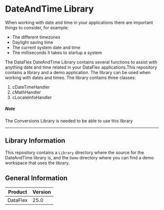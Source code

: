 # DateAndTime Library

When working with date and time in your applications there are important things to consider, for example:

- The different timezones
- Daylight saving time
- The current system date and time
- The milliseconds it takes to startup a system
  
The DataFlex DateAndTime Library contains several functions to assist with anything date and time related in your DataFlex applications.This repository contains a library and a demo application. The library can be used when working with dates and times. The library contains three classes:

1. cDateTimeHandler
2. cMathHandler
3. cLocaleInfoHandler
   
##### Note
The Conversions Library is needed to be able to use this library

---

## Library Information

This repository contains a `Library` directory where the source for the DateAndTime library is, and the `Demo` directory where you can find a demo workspace that uses the library. 


## General Information

| Product  | Version           |
| -------- | ----------------- |
| DataFlex | 25.0  |
